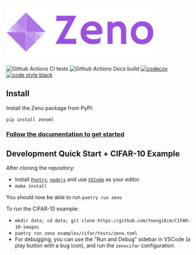 <img src="./zeno.png" width="400px"/>

![Github Actions CI tests](https://github.com/cabreraalex/zeno/actions/workflows/test.yml/badge.svg)
![Github Actions Docs build](https://github.com/cabreraalex/zeno/actions/workflows/book.yml/badge.svg)
[![codecov](https://codecov.io/gh/cmudig/zeno/branch/main/graph/badge.svg?token=7x5oegcwfn)](https://codecov.io/gh/cmudig/zeno)
[![code style black](https://img.shields.io/badge/code%20style-black-000000.svg)](https://github.com/psf/black)

## Install

Install the Zeno package from PyPI:

```
pip install zenoml
```

### [Follow the documentation to get started](https://dig.cmu.edu/zeno/intro.html)

## Development Quick Start + CIFAR-10 Example

After cloning the repository:

- Install [`Poetry`](https://python-poetry.org/docs/master/#installing-with-the-official-installer), [`nodejs`](https://nodejs.org/en/download/) and use [`VSCode`](https://code.visualstudio.com/) as your editor.
- `make install`

You should now be able to run `poetry run zeno`

To run the CIFAR-10 example:

- `mkdir data; cd data; git clone https://github.com/YoongiKim/CIFAR-10-images`
- `poetry run zeno examples/cifar/tests/zeno.toml`
- For debugging, you can use the "Run and Debug" sidebar in VSCode (a play button with a bug icon), and run the `zenocifar` configuration.
